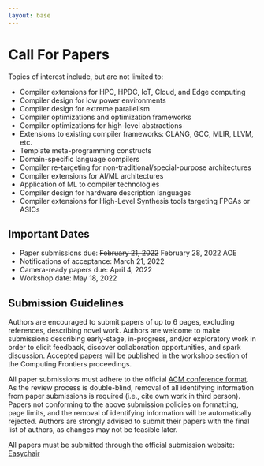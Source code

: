 ```yaml
---
layout: base
---
```


# Call For Papers

Topics of interest include, but are not limited to:

*	Compiler extensions for HPC, HPDC, IoT, Cloud, and Edge computing
*	Compiler design for low power environments
*	Compiler design for extreme parallelism
*	Compiler optimizations and optimization frameworks
*	Compiler optimizations for high-level abstractions
*	Extensions to existing compiler frameworks: CLANG, GCC, MLIR, LLVM, etc.
*	Template meta-programming constructs
*	Domain-specific language compilers
*	Compiler re-targeting for non-traditional/special-purpose architectures
*	Compiler extensions for AI/ML architectures
*	Application of ML to compiler technologies
*	Compiler design for hardware description languages
*	Compiler extensions for High-Level Synthesis tools targeting FPGAs or ASICs


## Important Dates

*	Paper submissions due: ~~February 21, 2022~~ February 28, 2022 AOE
*	Notifications of acceptance: March 21, 2022
*	Camera-ready papers due: April 4, 2022
*	Workshop date: May 18, 2022


## Submission Guidelines

Authors are encouraged to submit papers of up to 6 pages, excluding references,
describing novel work. Authors are welcome to make submissions describing
early-stage, in-progress, and/or exploratory work in order to elicit feedback,
discover collaboration opportunities, and spark discussion. Accepted papers will
be published in the workshop section of the Computing Frontiers proceedings.

All paper submissions must adhere to the official 
[ACM conference format](http://www.acm.org/publications/article-templates/proceedings-template.html). 
As the review process is double-blind, removal of all identifying information
from paper submissions is required (i.e., cite own work in third person). Papers
not conforming to the above submission policies on formatting, page limits, and
the removal of identifying information will be automatically rejected. Authors
are strongly advised to submit their papers with the final list of authors, as
changes may not be feasible later.

All papers must be submitted through the official submission website: 
[Easychair](https://easychair.org/my/conference?conf=cfw22)
